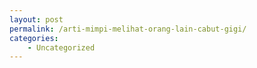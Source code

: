 ```yaml
---
layout: post
permalink: /arti-mimpi-melihat-orang-lain-cabut-gigi/
categories:
    - Uncategorized
---
```


